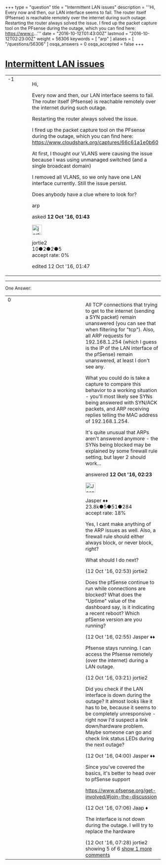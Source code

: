 +++
type = "question"
title = "Intermittent LAN issues"
description = '''Hi, Every now and then, our LAN interface seems to fail. The router itself (Pfsense) is reachable remotely over the internet during such outage.  Restarting the router always solved the issue. I fired up the packet capture tool on the PFsense during the outage, which you can find here: https://www.c...'''
date = "2016-10-12T01:43:00Z"
lastmod = "2016-10-12T02:23:00Z"
weight = 56306
keywords = [ "arp" ]
aliases = [ "/questions/56306" ]
osqa_answers = 0
osqa_accepted = false
+++

<div class="headNormal">

# [Intermittent LAN issues](/questions/56306/intermittent-lan-issues)

</div>

<div id="main-body">

<div id="askform">

<table id="question-table" style="width:100%;"><colgroup><col style="width: 50%" /><col style="width: 50%" /></colgroup><tbody><tr class="odd"><td style="width: 30px; vertical-align: top"><div class="vote-buttons"><div id="post-56306-score" class="post-score" title="current number of votes">-1</div><div id="favorite-count" class="favorite-count"></div></div></td><td><div id="item-right"><div class="question-body"><p>Hi,</p><p>Every now and then, our LAN interface seems to fail. The router itself (Pfsense) is reachable remotely over the internet during such outage.</p><p>Restarting the router always solved the issue.</p><p>I fired up the packet capture tool on the PFsense during the outage, which you can find here: <a href="https://www.cloudshark.org/captures/66c61a1e0b60">https://www.cloudshark.org/captures/66c61a1e0b60</a></p><p>At first, I thought our VLANS were causing the issue because I was using unmanaged switched (and a single broadcast domain)</p><p>I removed all VLANS, so we only have one LAN interface currently. Still the issue persist.</p><p>Does anybody have a clue where to look for?</p></div><div id="question-tags" class="tags-container tags">arp</div><div id="question-controls" class="post-controls"></div><div class="post-update-info-container"><div class="post-update-info post-update-info-user"><p>asked <strong>12 Oct '16, 01:43</strong></p><img src="https://secure.gravatar.com/avatar/aa37f4a1ef5ed10e622d24d203ab1338?s=32&amp;d=identicon&amp;r=g" class="gravatar" width="32" height="32" alt="jortie2&#39;s gravatar image" /><p>jortie2<br />
<span class="score" title="10 reputation points">10</span><span title="2 badges"><span class="badge1">●</span><span class="badgecount">2</span></span><span title="2 badges"><span class="silver">●</span><span class="badgecount">2</span></span><span title="5 badges"><span class="bronze">●</span><span class="badgecount">5</span></span><br />
<span class="accept_rate" title="Rate of the user&#39;s accepted answers">accept rate:</span> <span title="jortie2 has no accepted answers">0%</span></p></div><div class="post-update-info post-update-info-edited"><p>edited 12 Oct '16, 01:47</p></div></div><div id="comments-container-56306" class="comments-container"></div><div id="comment-tools-56306" class="comment-tools"></div><div class="clear"></div><div id="comment-56306-form-container" class="comment-form-container"></div><div class="clear"></div></div></td></tr></tbody></table>

------------------------------------------------------------------------

<div class="tabBar">

<span id="sort-top"></span>

<div class="headQuestions">

One Answer:

</div>

</div>

<span id="56307"></span>

<div id="answer-container-56307" class="answer">

<table style="width:100%;"><colgroup><col style="width: 50%" /><col style="width: 50%" /></colgroup><tbody><tr class="odd"><td style="width: 30px; vertical-align: top"><div class="vote-buttons"><div id="post-56307-score" class="post-score" title="current number of votes">0</div></div></td><td><div class="item-right"><div class="answer-body"><p>All TCP connections that trying to get to the internet (sending a SYN packet) remain unanswered (you can see that when filtering for "tcp"). Also, all ARP requests for 192.168.1.254 (which I guess is the IP of the LAN interface of the pfSense) remain unanswered, at least I don't see any.</p><p>What you could do is take a capture to compare this behavior to a working situation - you'll most likely see SYNs being answered with SYN/ACK packets, and ARP receiving replies telling the MAC address of 192.168.1.254.</p><p>It's quite unusual that ARPs aren't answered anymore - the SYNs being blocked may be explained by some firewall rule setting, but layer 2 should work...</p></div><div class="answer-controls post-controls"></div><div class="post-update-info-container"><div class="post-update-info post-update-info-user"><p>answered <strong>12 Oct '16, 02:23</strong></p><img src="https://secure.gravatar.com/avatar/c578ba2967741f25aebd6afef702f432?s=32&amp;d=identicon&amp;r=g" class="gravatar" width="32" height="32" alt="Jasper&#39;s gravatar image" /><p>Jasper ♦♦<br />
<span class="score" title="23806 reputation points"><span>23.8k</span></span><span title="5 badges"><span class="badge1">●</span><span class="badgecount">5</span></span><span title="51 badges"><span class="silver">●</span><span class="badgecount">51</span></span><span title="284 badges"><span class="bronze">●</span><span class="badgecount">284</span></span><br />
<span class="accept_rate" title="Rate of the user&#39;s accepted answers">accept rate:</span> <span title="Jasper has 263 accepted answers">18%</span></p></div></div><div id="comments-container-56307" class="comments-container"><span id="56310"></span><div id="comment-56310" class="comment"><div id="post-56310-score" class="comment-score"></div><div class="comment-text"><p>Yes, I cant make anything of the ARP issues as well. Also, a firewall rule should either always block, or never block, right?</p><p>What should I do next?</p></div><div id="comment-56310-info" class="comment-info"><span class="comment-age">(12 Oct '16, 02:53)</span> jortie2</div></div><span id="56311"></span><div id="comment-56311" class="comment"><div id="post-56311-score" class="comment-score"></div><div class="comment-text"><p>Does the pfSense continue to run while connections are blocked? What does the "Uptime" value of the dashboard say, is it indicating a recent reboot? Which pfSense version are you running?</p></div><div id="comment-56311-info" class="comment-info"><span class="comment-age">(12 Oct '16, 02:55)</span> Jasper ♦♦</div></div><span id="56312"></span><div id="comment-56312" class="comment"><div id="post-56312-score" class="comment-score"></div><div class="comment-text"><p>Pfsense stays running. I can access the Pfsense remotely (over the internet) during a LAN outage.</p></div><div id="comment-56312-info" class="comment-info"><span class="comment-age">(12 Oct '16, 03:21)</span> jortie2</div></div><span id="56314"></span><div id="comment-56314" class="comment"><div id="post-56314-score" class="comment-score"></div><div class="comment-text"><p>Did you check if the LAN interface is down during the outage? It almost looks like it has to be, because it seems to be completely unresponsive - right now I'd suspect a link down/hardware problem. Maybe someone can go and check link status LEDs during the next outage?</p></div><div id="comment-56314-info" class="comment-info"><span class="comment-age">(12 Oct '16, 04:00)</span> Jasper ♦♦</div></div><span id="56317"></span><div id="comment-56317" class="comment"><div id="post-56317-score" class="comment-score"></div><div class="comment-text"><p>Since you've covered the basics, it's better to head over to pfSense support</p><p><a href="https://www.pfsense.org/get-involved/#join-the-discussion">https://www.pfsense.org/get-involved/#join-the-discussion</a></p></div><div id="comment-56317-info" class="comment-info"><span class="comment-age">(12 Oct '16, 07:06)</span> Jaap ♦</div></div><span id="56321"></span><div id="comment-56321" class="comment not_top_scorer"><div id="post-56321-score" class="comment-score"></div><div class="comment-text"><p>The interface is not down during the outage. I will try to replace the hardware</p></div><div id="comment-56321-info" class="comment-info"><span class="comment-age">(12 Oct '16, 07:28)</span> jortie2</div></div></div><div id="comment-tools-56307" class="comment-tools"><span class="comments-showing"> showing 5 of 6 </span> <a href="#" class="show-all-comments-link">show 1 more comments</a></div><div class="clear"></div><div id="comment-56307-form-container" class="comment-form-container"></div><div class="clear"></div></div></td></tr></tbody></table>

</div>

<div class="paginator-container-left">

</div>

</div>

</div>

